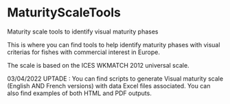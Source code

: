 # MaturityScaleTools
Maturity scale tools to identify visual maturity phases

This is where you can find tools to help identify maturity phases with visual criterias for fishes with commercial interest in Europe.

The scale is based on the ICES WKMATCH 2012 universal scale.

03/04/2022 UPTADE :
You can find scripts to generate Visual maturity scale (English AND French versions) with data Excel files associated.
You can also find examples of both HTML and PDF outputs.
